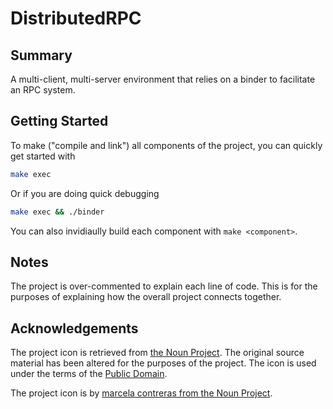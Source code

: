 # DistributedRPC

## Summary

A multi-client, multi-server environment that relies on a binder to facilitate an RPC system.

## Getting Started

To make ("compile and link") all components of the project, you can quickly get started with

```bash
make exec
```

Or if you are doing quick debugging

```bash
make exec && ./binder
```

You can also invidiaully build each component with `make <component>`.

## Notes

The project is over-commented to explain each line of code. This is for the purposes of explaining how the overall project connects together.

## Acknowledgements

The project icon is retrieved from [the Noun Project](docs/icon/icon.json). The original source material has been altered for the purposes of the project. The icon is used under the terms of the [Public Domain](https://creativecommons.org/publicdomain/zero/1.0/).

The project icon is by [marcela contreras from the Noun Project](https://thenounproject.com/term/honeycomb/125100/).
